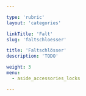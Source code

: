 ```yaml
---

type: 'rubric'
layout: 'categories'

linkTitle: 'Falt'
slug: 'faltschloesser'

title: 'Faltschlösser'
description: 'TODO'

weight: 3
menu:
  - aside_accessories_locks

---
```

